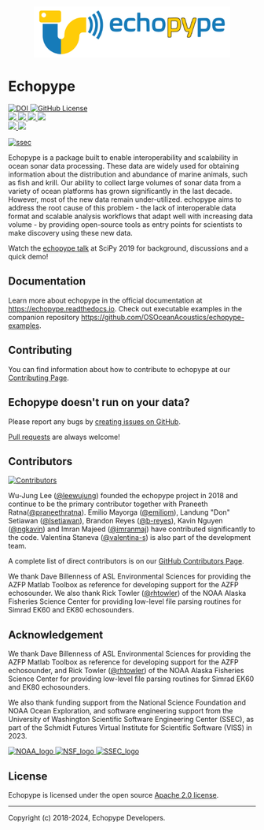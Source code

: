 <div align="center">
  <img src="https://raw.githubusercontent.com/OSOceanAcoustics/echopype/master/docs/source/_static/echopype_logo_banner.png" width="400">
</div>

# Echopype

<div>
  <a href="https://doi.org/10.5281/zenodo.3906999">
    <img src="https://img.shields.io/badge/DOI-10.5281/zenodo.3906999-blue" alt="DOI">
  </a>

  <a href="https://raw.githubusercontent.com/OSOceanAcoustics/echopype/master/LICENSE">
    <img alt="GitHub License" src="https://img.shields.io/github/license/OSOceanAcoustics/echopype">
  </a>
</div>

<div>
  <a href="https://github.com/OSOceanAcoustics/echopype/actions/workflows/build.yaml">
    <img src="https://github.com/OSOceanAcoustics/echopype/actions/workflows/build.yaml/badge.svg"/>
  </a>

  <a href="https://results.pre-commit.ci/latest/github/OSOceanAcoustics/echopype/master">
    <img src="https://results.pre-commit.ci/badge/github/OSOceanAcoustics/echopype/master.svg"/>
  </a>

  <a href="https://echopype.readthedocs.io/en/latest/?badge=latest">
    <img src="https://readthedocs.org/projects/echopype/badge/?version=latest"/>
  </a>

  <a href="https://codecov.io/gh/OSOceanAcoustics/echopype">
    <img src="https://codecov.io/gh/OSOceanAcoustics/echopype/branch/master/graph/badge.svg?token=GT98F919XR"/>
  </a>
</div>

<div>
  <a href="https://pypi.org/project/echopype/">
    <img src="https://img.shields.io/pypi/v/echopype.svg"/>
  </a>

  <a href="https://anaconda.org/conda-forge/echopype">
    <img src="https://img.shields.io/conda/vn/conda-forge/echopype.svg"/>
  </a>
</div>

[![ssec](https://img.shields.io/badge/SSEC-Project-purple?logo=data:image/png;base64,iVBORw0KGgoAAAANSUhEUgAAAA0AAAAOCAQAAABedl5ZAAAACXBIWXMAAAHKAAABygHMtnUxAAAAGXRFWHRTb2Z0d2FyZQB3d3cuaW5rc2NhcGUub3Jnm+48GgAAAMNJREFUGBltwcEqwwEcAOAfc1F2sNsOTqSlNUopSv5jW1YzHHYY/6YtLa1Jy4mbl3Bz8QIeyKM4fMaUxr4vZnEpjWnmLMSYCysxTcddhF25+EvJia5hhCudULAePyRalvUteXIfBgYxJufRuaKuprKsbDjVUrUj40FNQ11PTzEmrCmrevPhRcVQai8m1PRVvOPZgX2JttWYsGhD3atbHWcyUqX4oqDtJkJiJHUYv+R1JbaNHJmP/+Q1HLu2GbNoSm3Ft0+Y1YMdPSTSwQAAAABJRU5ErkJggg==&style=plastic)](https://escience.washington.edu/echopype/)

Echopype is a package built to enable interoperability and scalability in ocean sonar data processing. These data are widely used for obtaining information about the distribution and abundance of marine animals, such as fish and krill. Our ability to collect large volumes of sonar data from a variety of ocean platforms has grown significantly in the last decade. However, most of the new data remain under-utilized. echopype aims to address the root cause of this problem - the lack of interoperable data format and scalable analysis workflows that adapt well with increasing data volume - by providing open-source tools as entry points for scientists to make discovery using these new data.

Watch the [echopype talk](https://www.youtube.com/watch?v=qboH7MyHrpU)
at SciPy 2019 for background, discussions and a quick demo!


## Documentation

Learn more about echopype in the official documentation at https://echopype.readthedocs.io. Check out executable examples in the companion repository https://github.com/OSOceanAcoustics/echopype-examples.


## Contributing

You can find information about how to contribute to echopype at our [Contributing Page](https://echopype.readthedocs.io/en/latest/contributing.html).


## Echopype doesn't run on your data?

Please report any bugs by [creating issues on GitHub](https://medium.com/nyc-planning-digital/writing-a-proper-github-issue-97427d62a20f).

[Pull requests](https://jarednielsen.com/learn-git-fork-pull-request/) are always welcome!


## Contributors

[![Contributors](https://contrib.rocks/image?repo=OSOceanAcoustics/echopype)](https://github.com/OSOceanAcoustics/echopype/graphs/contributors)

Wu-Jung Lee ([@leewujung](https://github.com/leewujung))
founded the echopype project in 2018 and continue to be the primary contributor
together with Praneeth Ratna([@praneethratna](https://github.com/praneethratna)).
Emilio Mayorga ([@emiliom](https://github.com/emiliom)),
Landung "Don" Setiawan ([@lsetiawan](https://github.com/lsetiawan)),
Brandon Reyes ([@b-reyes](https://github.com/b-reyes)),
Kavin Nguyen ([@ngkavin](https://github.com/ngkavin))
and Imran Majeed ([@imranmaj](https://github.com/imranmaj))
have contributed significantly to the code.
Valentina Staneva ([@valentina-s](https://github.com/valentina-s)) is also part of the development team.

A complete list of direct contributors is on our [GitHub Contributors Page](https://github.com/OSOceanAcoustics/echopype/graphs/contributors).

We thank Dave Billenness of ASL Environmental Sciences for
providing the AZFP Matlab Toolbox as reference for developing
support for the AZFP echosounder.
We also thank Rick Towler ([@rhtowler](https://github.com/rhtowler))
of the NOAA Alaska Fisheries Science Center
for providing low-level file parsing routines for
Simrad EK60 and EK80 echosounders.


## Acknowledgement

We thank Dave Billenness of ASL Environmental Sciences for
providing the AZFP Matlab Toolbox as reference for developing
support for the AZFP echosounder,
and Rick Towler ([@rhtowler](https://github.com/rhtowler))
of the NOAA Alaska Fisheries Science Center
for providing low-level file parsing routines for
Simrad EK60 and EK80 echosounders.

We also thank funding support from
the National Science Foundation and NOAA Ocean Exploration,
and software engineering support from
the University of Washington Scientific Software Engineering Center (SSEC),
as part of the Schmidt Futures Virtual Institute for Scientific Software (VISS) in 2023.

<div>
  <a href="https://oceanexplorer.noaa.gov/news/oer-updates/2021/fy21-ffo-schedule.html">
    <img src="https://upload.wikimedia.org/wikipedia/commons/thumb/7/79/NOAA_logo.svg/936px-NOAA_logo.svg.png" alt="NOAA_logo" width="200">
  </a>

  <a href="https://www.nsf.gov/awardsearch/showAward?AWD_ID=1849930&HistoricalAwards=false">
    <img src="https://upload.wikimedia.org/wikipedia/commons/7/7e/NSF_logo.png" alt="NSF_logo" width="200">
  </a>

  <a href="https://escience.washington.edu/software-engineering/ssec/">
    <img src="https://avatars.githubusercontent.com/u/122321194?s=200&v=4" alt="SSEC_logo" width="200">
  </a>
</div>





## License

Echopype is licensed under the open source [Apache 2.0 license](https://opensource.org/licenses/Apache-2.0).

---------------

Copyright (c) 2018-2024, Echopype Developers.
